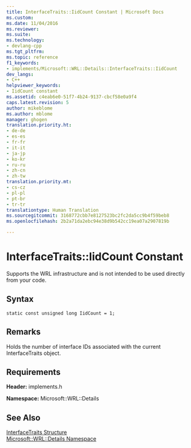 ```yaml
---
title: InterfaceTraits::IidCount Constant | Microsoft Docs
ms.custom: 
ms.date: 11/04/2016
ms.reviewer: 
ms.suite: 
ms.technology:
- devlang-cpp
ms.tgt_pltfrm: 
ms.topic: reference
f1_keywords:
- implements/Microsoft::WRL::Details::InterfaceTraits::IidCount
dev_langs:
- C++
helpviewer_keywords:
- IidCount constant
ms.assetid: c4eab6e0-51f7-4b24-9137-cbcf58e0a9f4
caps.latest.revision: 5
author: mikeblome
ms.author: mblome
manager: ghogen
translation.priority.ht:
- de-de
- es-es
- fr-fr
- it-it
- ja-jp
- ko-kr
- ru-ru
- zh-cn
- zh-tw
translation.priority.mt:
- cs-cz
- pl-pl
- pt-br
- tr-tr
translationtype: Human Translation
ms.sourcegitcommit: 3168772cbb7e8127523bc2fc2da5cc9b4f59beb8
ms.openlocfilehash: 2b2a71da2ebc94e38d9b542cc19ea07a2907819b

---
```

# InterfaceTraits::IidCount Constant
Supports the WRL infrastructure and is not intended to be used directly from your code.  
  
## Syntax  
  
```  
static const unsigned long IidCount = 1;  
```  
  
## Remarks  
 Holds the number of interface IDs associated with the current InterfaceTraits object.  
  
## Requirements  
 **Header:** implements.h  
  
 **Namespace:** Microsoft::WRL::Details  
  
## See Also  
 [InterfaceTraits Structure](../windows/interfacetraits-structure.md)   
 [Microsoft::WRL::Details Namespace](../windows/microsoft-wrl-details-namespace.md)


<!--HONumber=Jan17_HO1-->


